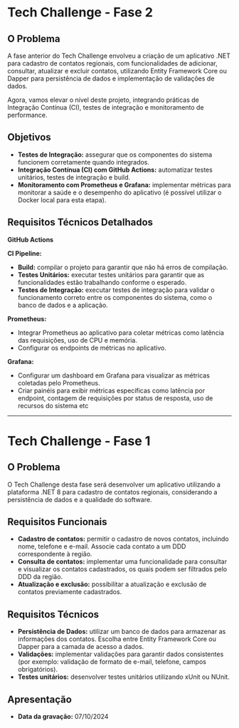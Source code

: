 # Tech Challenge - Fase 2

## O Problema
A fase anterior do Tech Challenge envolveu a criação de um aplicativo .NET para cadastro de contatos regionais, com funcionalidades de adicionar, consultar, atualizar e excluir contatos, utilizando Entity Framework Core ou Dapper para persistência de dados e implementação de validações de dados.   

Agora, vamos elevar o nível deste projeto, integrando práticas de Integração Contínua (CI), testes de integração e monitoramento de performance.


## Objetivos

- **Testes de Integração:** assegurar que os componentes do sistema funcionem corretamente quando integrados.
- **Integração Contínua (CI) com GitHub Actions:** automatizar testes unitários, testes de integração e build.
- **Monitoramento com Prometheus e Grafana:** implementar métricas para monitorar a saúde e o desempenho do aplicativo (é possível utilizar o Docker local para esta etapa).

## Requisitos Técnicos Detalhados

**GitHub Actions**   

**CI Pipeline:**
- **Build:** compilar o projeto para garantir que não há erros de compilação.
- **Testes Unitários:** executar testes unitários para garantir que as funcionalidades estão trabalhando conforme o esperado.
- **Testes de Integração:** executar testes de integração para validar o funcionamento correto entre os componentes do sistema, como o banco de dados e a aplicação.


**Prometheus:**
- Integrar Prometheus ao aplicativo para coletar métricas como latência das requisições, uso de CPU e memória.
- Configurar os endpoints de métricas no aplicativo.

**Grafana:**
- Configurar um dashboard em Grafana para visualizar as métricas coletadas pelo Prometheus.
- Criar painéis para exibir métricas específicas como latência por endpoint, contagem de requisições por status de resposta, uso de recursos do sistema etc

___

# Tech Challenge - Fase 1

## O Problema

O Tech Challenge desta fase será desenvolver um aplicativo utilizando a plataforma .NET 8 para cadastro de contatos regionais, considerando a persistência de dados e a qualidade do software.

## Requisitos Funcionais

- **Cadastro de contatos:** permitir o cadastro de novos contatos, incluindo nome, telefone e e-mail. Associe cada contato a um DDD correspondente à região.
- **Consulta de contatos:** implementar uma funcionalidade para consultar e visualizar os contatos cadastrados, os quais podem ser filtrados pelo DDD da região.
- **Atualização e exclusão:** possibilitar a atualização e exclusão de contatos previamente cadastrados.

## Requisitos Técnicos

- **Persistência de Dados:** utilizar um banco de dados para armazenar as informações dos contatos. Escolha entre Entity Framework Core ou Dapper para a camada de acesso a dados.
- **Validações:** implementar validações para garantir dados consistentes (por exemplo: validação de formato de e-mail, telefone, campos obrigatórios).
- **Testes unitários:** desenvolver testes unitários utilizando xUnit ou NUnit.

## Apresentação
- **Data da gravação:** 07/10/2024
